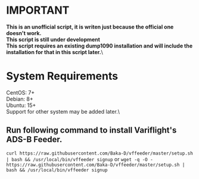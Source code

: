 # IMPORTANT

**This is an unofficial script, it is writen just because the official one doesn't work.**\
**This script is still under development**\
**This script requires an existing dump1090 installation and will include the installation for that in this script later.**\

# System Requirements
CentOS: 7+\
Debian: 8+\
Ubuntu: 15+\
Support for other system may be added later.\

## Run following command to install Variflight's ADS-B Feeder.
`curl https://raw.githubusercontent.com/Baka-D/vffeeder/master/setup.sh | bash && /usr/local/bin/vffeeder signup`
or
`wget -q -O - https://raw.githubusercontent.com/Baka-D/vffeeder/master/setup.sh | bash && /usr/local/bin/vffeeder signup`
